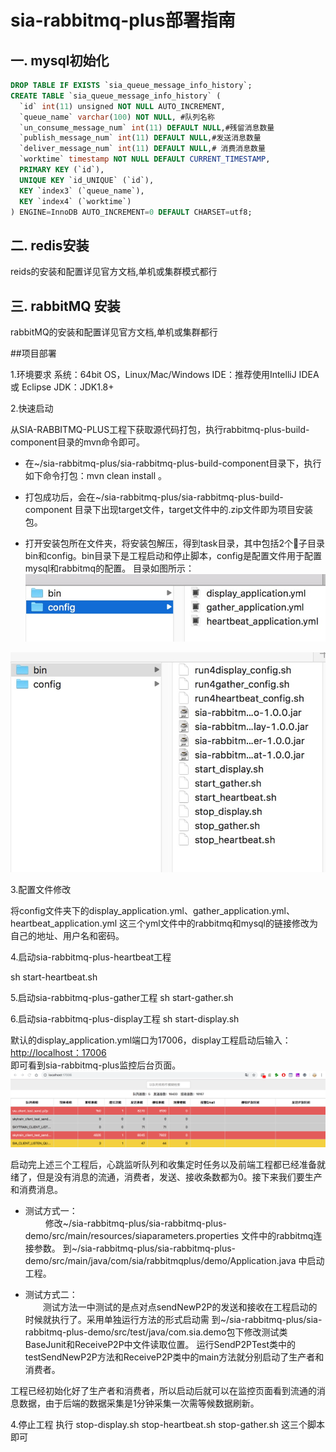 # sia-rabbitmq-plus部署指南

## 一. mysql初始化
```sql
DROP TABLE IF EXISTS `sia_queue_message_info_history`;
CREATE TABLE `sia_queue_message_info_history` (
  `id` int(11) unsigned NOT NULL AUTO_INCREMENT,
  `queue_name` varchar(100) NOT NULL, #队列名称
  `un_consume_message_num` int(11) DEFAULT NULL,#残留消息数量
  `publish_message_num` int(11) DEFAULT NULL,#发送消息数量
  `deliver_message_num` int(11) DEFAULT NULL,# 消费消息数量
  `worktime` timestamp NOT NULL DEFAULT CURRENT_TIMESTAMP,
  PRIMARY KEY (`id`),
  UNIQUE KEY `id_UNIQUE` (`id`),
  KEY `index3` (`queue_name`),
  KEY `index4` (`worktime`)
) ENGINE=InnoDB AUTO_INCREMENT=0 DEFAULT CHARSET=utf8;

```
## 二. redis安装
reids的安装和配置详见官方文档,单机或集群模式都行

## 三. rabbitMQ 安装
rabbitMQ的安装和配置详见官方文档,单机或集群都行

##项目部署

1.环境要求 
系统：64bit OS，Linux/Mac/Windows 
IDE：推荐使用IntelliJ IDEA 或 Eclipse 
JDK：JDK1.8+



2.快速启动

从SIA-RABBITMQ-PLUS工程下获取源代码打包，执行rabbitmq-plus-build-component目录的mvn命令即可。

* 在~/sia-rabbitmq-plus/sia-rabbitmq-plus-build-component目录下，执行如下命令打包：mvn clean install 。

* 打包成功后，会在~/sia-rabbitmq-plus/sia-rabbitmq-plus-build-component 目录下出现target文件，target文件中的.zip文件即为项目安装包。

* 打开安装包所在文件夹，将安装包解压，得到task目录，其中包括2个子目录bin和config。bin目录下是工程启动和停止脚本，config是配置文件用于配置mysql和rabbitmq的配置。
目录如图所示：
![](./pic/config.jpg)

![](./pic/bin.jpg)


3.配置文件修改

将config文件夹下的display_application.yml、gather_application.yml、heartbeat_application.yml 这三个yml文件中的rabbitmq和mysql的链接修改为自己的地址、用户名和密码。

4.启动sia-rabbitmq-plus-heartbeat工程

sh start-heartbeat.sh

5.启动sia-rabbitmq-plus-gather工程
sh start-gather.sh

6.启动sia-rabbitmq-plus-display工程
sh start-display.sh

默认的display_application.yml端口为17006，display工程启动后输入：[http://localhost：17006](http://localhost：17006)  
即可看到sia-rabbitmq-plus监控后台页面。
![监控页面](./pic/启动后页面.png)

启动完上述三个工程后，心跳监听队列和收集定时任务以及前端工程都已经准备就绪了，但是没有消息的流通，消费者，发送、接收条数都为0。接下来我们要生产和消费消息。

* 测试方式一：    
&emsp;&emsp; 修改~/sia-rabbitmq-plus/sia-rabbitmq-plus-demo/src/main/resources/siaparameters.properties 文件中的rabbitmq连接参数。
到~/sia-rabbitmq-plus/sia-rabbitmq-plus-demo/src/main/java/com/sia/rabbitmqplus/demo/Application.java 中启动工程。

* 测试方式二：   
&emsp;&emsp;测试方法一中测试的是点对点sendNewP2P的发送和接收在工程启动的时候就执行了。采用单独运行方法的形式启动需
到~/sia-rabbitmq-plus/sia-rabbitmq-plus-demo/src/test/java/com.sia.demo包下修改测试类BaseJunit和ReceiveP2P中文件读取位置。
运行SendP2PTest类中的testSendNewP2P方法和ReceiveP2P类中的main方法就分别启动了生产者和消费者。

工程已经初始化好了生产者和消费者，所以启动后就可以在监控页面看到流通的消息数据，由于后端的数据采集是1分钟采集一次需等候数据刷新。


4.停止工程
执行 stop-display.sh stop-heartbeat.sh stop-gather.sh 这三个脚本即可
